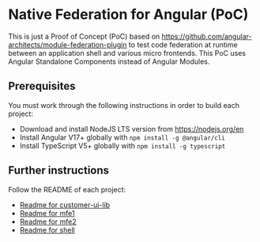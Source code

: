 # Native Federation for Angular (PoC)
This is just a Proof of Concept (PoC) based on https://github.com/angular-architects/module-federation-plugin to test code federation at runtime between an application shell and various micro frontends. This PoC uses Angular Standalone Components instead of Angular Modules.

## Prerequisites
You must work through the following instructions in order to build each project:
* Download and install NodeJS LTS version from https://nodejs.org/en
* Install Angular V17+ globally with `npm install -g @angular/cli`
* Install TypeScript V5+ globally with `npm install -g typescript`

## Further instructions
Follow the README of each project:
* [Readme for customer-ui-lib](./customer-ui-lib/README.md)
* [Readme for mfe1](./mfe1/README.md)
* [Readme for mfe2](./mfe2/README.md)
* [Readme for shell](./shell/README.md)
